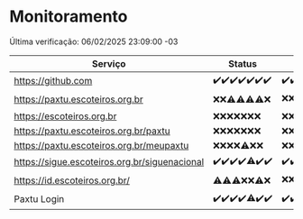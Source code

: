 # Monitoramento

Última verificação: 06/02/2025 23:09:00 -03

|Serviço|Status|Últimas 24h|
|---|---|---|
|https://github.com|<span title="2025-01-31: OK=23">✔️</span><span title="2025-02-01: OK=23">✔️</span><span title="2025-02-02: OK=23">✔️</span><span title="2025-02-03: OK=23">✔️</span><span title="2025-02-04: OK=23">✔️</span><span title="2025-02-05: OK=23">✔️</span><span title="2025-02-06: OK=2">✔️</span>|<span title="06/02/2025 00:12:00 -03 : 200">✔️</span><span title="06/02/2025 01:10:00 -03 : 200">✔️</span><span title="06/02/2025 02:08:00 -03 : 200">✔️</span><span title="06/02/2025 03:12:00 -03 : 200">✔️</span><span title="06/02/2025 04:08:00 -03 : 200">✔️</span><span title="06/02/2025 05:11:00 -03 : 200">✔️</span><span title="06/02/2025 06:08:00 -03 : 200">✔️</span><span title="06/02/2025 07:08:00 -03 : 200">✔️</span><span title="06/02/2025 08:06:00 -03 : 200">✔️</span><span title="06/02/2025 09:15:00 -03 : 200">✔️</span><span title="06/02/2025 10:15:00 -03 : 200">✔️</span><span title="06/02/2025 11:08:00 -03 : 200">✔️</span><span title="06/02/2025 12:08:00 -03 : 200">✔️</span><span title="06/02/2025 13:08:00 -03 : 200">✔️</span><span title="06/02/2025 14:07:00 -03 : 200">✔️</span><span title="06/02/2025 15:11:00 -03 : 200">✔️</span><span title="06/02/2025 16:06:00 -03 : 200">✔️</span><span title="06/02/2025 17:08:00 -03 : 200">✔️</span><span title="06/02/2025 18:07:00 -03 : 200">✔️</span><span title="06/02/2025 19:08:00 -03 : 200">✔️</span><span title="06/02/2025 20:08:00 -03 : 200">✔️</span><span title="06/02/2025 21:40:00 -03 : 200">✔️</span><span title="06/02/2025 23:09:00 -03 : 200">✔️</span>|
|https://paxtu.escoteiros.org.br|<span title="2025-01-31: Falhas=23">❌</span><span title="2025-02-01: Falhas=23">❌</span><span title="2025-02-02: OK=1, Falhas=22">⚠️</span><span title="2025-02-03: OK=4, Falhas=19">⚠️</span><span title="2025-02-04: OK=3, Falhas=20">⚠️</span><span title="2025-02-05: OK=1, Falhas=22">⚠️</span><span title="2025-02-06: Falhas=2">❌</span>|<span title="06/02/2025 00:12:00 -03 : 403">❌</span><span title="06/02/2025 01:10:00 -03 : 403">❌</span><span title="06/02/2025 02:08:00 -03 : 403">❌</span><span title="06/02/2025 03:12:00 -03 : 200">✔️</span><span title="06/02/2025 04:08:00 -03 : 403">❌</span><span title="06/02/2025 05:11:00 -03 : 403">❌</span><span title="06/02/2025 06:08:00 -03 : 403">❌</span><span title="06/02/2025 07:08:00 -03 : 403">❌</span><span title="06/02/2025 08:06:00 -03 : 403">❌</span><span title="06/02/2025 09:15:00 -03 : 403">❌</span><span title="06/02/2025 10:15:00 -03 : 403">❌</span><span title="06/02/2025 11:08:00 -03 : 403">❌</span><span title="06/02/2025 12:08:00 -03 : 403">❌</span><span title="06/02/2025 13:08:00 -03 : 403">❌</span><span title="06/02/2025 14:07:00 -03 : 403">❌</span><span title="06/02/2025 15:11:00 -03 : 403">❌</span><span title="06/02/2025 16:06:00 -03 : 403">❌</span><span title="06/02/2025 17:08:00 -03 : 403">❌</span><span title="06/02/2025 18:07:00 -03 : 403">❌</span><span title="06/02/2025 19:08:00 -03 : 403">❌</span><span title="06/02/2025 20:08:00 -03 : 200">✔️</span><span title="06/02/2025 21:40:00 -03 : 403">❌</span><span title="06/02/2025 23:09:00 -03 : 403">❌</span>|
|https://escoteiros.org.br|<span title="2025-01-31: Falhas=23">❌</span><span title="2025-02-01: Falhas=23">❌</span><span title="2025-02-02: Falhas=23">❌</span><span title="2025-02-03: Falhas=23">❌</span><span title="2025-02-04: Falhas=23">❌</span><span title="2025-02-05: Falhas=23">❌</span><span title="2025-02-06: Falhas=2">❌</span>|<span title="06/02/2025 00:12:00 -03 : 403">❌</span><span title="06/02/2025 01:10:00 -03 : 403">❌</span><span title="06/02/2025 02:08:00 -03 : 403">❌</span><span title="06/02/2025 03:12:00 -03 : 403">❌</span><span title="06/02/2025 04:08:00 -03 : 403">❌</span><span title="06/02/2025 05:11:00 -03 : 403">❌</span><span title="06/02/2025 06:08:00 -03 : 403">❌</span><span title="06/02/2025 07:08:00 -03 : 403">❌</span><span title="06/02/2025 08:06:00 -03 : 403">❌</span><span title="06/02/2025 09:15:00 -03 : 403">❌</span><span title="06/02/2025 10:15:00 -03 : 403">❌</span><span title="06/02/2025 11:08:00 -03 : 403">❌</span><span title="06/02/2025 12:08:00 -03 : 403">❌</span><span title="06/02/2025 13:08:00 -03 : 403">❌</span><span title="06/02/2025 14:07:00 -03 : 403">❌</span><span title="06/02/2025 15:11:00 -03 : 403">❌</span><span title="06/02/2025 16:06:00 -03 : 403">❌</span><span title="06/02/2025 17:08:00 -03 : 403">❌</span><span title="06/02/2025 18:07:00 -03 : 403">❌</span><span title="06/02/2025 19:08:00 -03 : 403">❌</span><span title="06/02/2025 20:09:00 -03 : 403">❌</span><span title="06/02/2025 21:40:00 -03 : 403">❌</span><span title="06/02/2025 23:09:00 -03 : 403">❌</span>|
|https://paxtu.escoteiros.org.br/paxtu|<span title="2025-01-31: Falhas=23">❌</span><span title="2025-02-01: Falhas=23">❌</span><span title="2025-02-02: Falhas=23">❌</span><span title="2025-02-03: Falhas=23">❌</span><span title="2025-02-04: Falhas=23">❌</span><span title="2025-02-05: Falhas=23">❌</span><span title="2025-02-06: Falhas=2">❌</span>|<span title="06/02/2025 00:12:00 -03 : 403">❌</span><span title="06/02/2025 01:10:00 -03 : 403">❌</span><span title="06/02/2025 02:08:00 -03 : 403">❌</span><span title="06/02/2025 03:12:00 -03 : 403">❌</span><span title="06/02/2025 04:08:00 -03 : 403">❌</span><span title="06/02/2025 05:11:00 -03 : 403">❌</span><span title="06/02/2025 06:08:00 -03 : 403">❌</span><span title="06/02/2025 07:08:00 -03 : 403">❌</span><span title="06/02/2025 08:06:00 -03 : 403">❌</span><span title="06/02/2025 09:15:00 -03 : 403">❌</span><span title="06/02/2025 10:15:00 -03 : 403">❌</span><span title="06/02/2025 11:08:00 -03 : 403">❌</span><span title="06/02/2025 12:08:00 -03 : 403">❌</span><span title="06/02/2025 13:08:00 -03 : 403">❌</span><span title="06/02/2025 14:07:00 -03 : 403">❌</span><span title="06/02/2025 15:11:00 -03 : 403">❌</span><span title="06/02/2025 16:06:00 -03 : 403">❌</span><span title="06/02/2025 17:08:00 -03 : 403">❌</span><span title="06/02/2025 18:07:00 -03 : 403">❌</span><span title="06/02/2025 19:08:00 -03 : 403">❌</span><span title="06/02/2025 20:09:00 -03 : 403">❌</span><span title="06/02/2025 21:40:00 -03 : 403">❌</span><span title="06/02/2025 23:09:00 -03 : 403">❌</span>|
|https://paxtu.escoteiros.org.br/meupaxtu|<span title="2025-01-31: Falhas=23">❌</span><span title="2025-02-01: Falhas=23">❌</span><span title="2025-02-02: Falhas=23">❌</span><span title="2025-02-03: Falhas=23">❌</span><span title="2025-02-04: OK=1, Falhas=22">⚠️</span><span title="2025-02-05: Falhas=23">❌</span><span title="2025-02-06: Falhas=2">❌</span>|<span title="06/02/2025 00:12:00 -03 : 403">❌</span><span title="06/02/2025 01:10:00 -03 : 403">❌</span><span title="06/02/2025 02:08:00 -03 : 403">❌</span><span title="06/02/2025 03:12:00 -03 : 403">❌</span><span title="06/02/2025 04:08:00 -03 : 403">❌</span><span title="06/02/2025 05:11:00 -03 : 403">❌</span><span title="06/02/2025 06:08:00 -03 : 403">❌</span><span title="06/02/2025 07:08:00 -03 : 403">❌</span><span title="06/02/2025 08:06:00 -03 : 403">❌</span><span title="06/02/2025 09:15:00 -03 : 403">❌</span><span title="06/02/2025 10:15:00 -03 : 403">❌</span><span title="06/02/2025 11:08:00 -03 : 403">❌</span><span title="06/02/2025 12:08:00 -03 : 403">❌</span><span title="06/02/2025 13:08:00 -03 : 403">❌</span><span title="06/02/2025 14:07:00 -03 : 403">❌</span><span title="06/02/2025 15:11:00 -03 : 403">❌</span><span title="06/02/2025 16:06:00 -03 : 403">❌</span><span title="06/02/2025 17:08:00 -03 : 403">❌</span><span title="06/02/2025 18:07:00 -03 : 403">❌</span><span title="06/02/2025 19:08:00 -03 : 403">❌</span><span title="06/02/2025 20:09:00 -03 : 403">❌</span><span title="06/02/2025 21:40:00 -03 : 403">❌</span><span title="06/02/2025 23:09:00 -03 : 403">❌</span>|
|https://sigue.escoteiros.org.br/siguenacional|<span title="2025-01-31: OK=23">✔️</span><span title="2025-02-01: OK=23">✔️</span><span title="2025-02-02: OK=23">✔️</span><span title="2025-02-03: OK=23">✔️</span><span title="2025-02-04: OK=21, Falhas=2">⚠️</span><span title="2025-02-05: OK=23">✔️</span><span title="2025-02-06: OK=2">✔️</span>|<span title="06/02/2025 00:12:00 -03 : 200">✔️</span><span title="06/02/2025 01:10:00 -03 : 200">✔️</span><span title="06/02/2025 02:08:00 -03 : 200">✔️</span><span title="06/02/2025 03:12:00 -03 : 200">✔️</span><span title="06/02/2025 04:08:00 -03 : 200">✔️</span><span title="06/02/2025 05:11:00 -03 : 200">✔️</span><span title="06/02/2025 06:08:00 -03 : 200">✔️</span><span title="06/02/2025 07:08:00 -03 : 200">✔️</span><span title="06/02/2025 08:06:00 -03 : 200">✔️</span><span title="06/02/2025 09:15:00 -03 : 200">✔️</span><span title="06/02/2025 10:15:00 -03 : 200">✔️</span><span title="06/02/2025 11:08:00 -03 : 200">✔️</span><span title="06/02/2025 12:08:00 -03 : 200">✔️</span><span title="06/02/2025 13:08:00 -03 : 200">✔️</span><span title="06/02/2025 14:07:00 -03 : 200">✔️</span><span title="06/02/2025 15:11:00 -03 : 200">✔️</span><span title="06/02/2025 16:06:00 -03 : 200">✔️</span><span title="06/02/2025 17:08:00 -03 : 200">✔️</span><span title="06/02/2025 18:07:00 -03 : 200">✔️</span><span title="06/02/2025 19:08:00 -03 : 200">✔️</span><span title="06/02/2025 20:09:00 -03 : 200">✔️</span><span title="06/02/2025 21:40:00 -03 : 200">✔️</span><span title="06/02/2025 23:09:00 -03 : 200">✔️</span>|
|https://id.escoteiros.org.br/|<span title="2025-01-31: OK=1, Falhas=22">⚠️</span><span title="2025-02-01: OK=1, Falhas=22">⚠️</span><span title="2025-02-02: OK=2, Falhas=21">⚠️</span><span title="2025-02-03: Falhas=23">❌</span><span title="2025-02-04: Falhas=23">❌</span><span title="2025-02-05: OK=3, Falhas=20">⚠️</span><span title="2025-02-06: Falhas=2">❌</span>|<span title="06/02/2025 00:12:00 -03 : 403">❌</span><span title="06/02/2025 01:10:00 -03 : 403">❌</span><span title="06/02/2025 02:08:00 -03 : 403">❌</span><span title="06/02/2025 03:12:00 -03 : 403">❌</span><span title="06/02/2025 04:08:00 -03 : 403">❌</span><span title="06/02/2025 05:11:00 -03 : 200">✔️</span><span title="06/02/2025 06:08:00 -03 : 403">❌</span><span title="06/02/2025 07:08:00 -03 : 403">❌</span><span title="06/02/2025 08:06:00 -03 : 403">❌</span><span title="06/02/2025 09:15:00 -03 : 403">❌</span><span title="06/02/2025 10:15:00 -03 : 403">❌</span><span title="06/02/2025 11:08:00 -03 : 403">❌</span><span title="06/02/2025 12:08:00 -03 : 200">✔️</span><span title="06/02/2025 13:08:00 -03 : 403">❌</span><span title="06/02/2025 14:07:00 -03 : 200">✔️</span><span title="06/02/2025 15:11:00 -03 : 403">❌</span><span title="06/02/2025 16:06:00 -03 : 403">❌</span><span title="06/02/2025 17:08:00 -03 : 403">❌</span><span title="06/02/2025 18:07:00 -03 : 200">✔️</span><span title="06/02/2025 19:08:00 -03 : 403">❌</span><span title="06/02/2025 20:09:00 -03 : 403">❌</span><span title="06/02/2025 21:40:00 -03 : 403">❌</span><span title="06/02/2025 23:09:00 -03 : 403">❌</span>|
|Paxtu Login|<span title="2025-01-31: OK=23">✔️</span><span title="2025-02-01: OK=23">✔️</span><span title="2025-02-02: OK=23">✔️</span><span title="2025-02-03: OK=23">✔️</span><span title="2025-02-04: OK=21, Falhas=2">⚠️</span><span title="2025-02-05: OK=23">✔️</span><span title="2025-02-06: OK=2">✔️</span>|<span title="06/02/2025 00:12:00 -03 : 200">✔️</span><span title="06/02/2025 01:10:00 -03 : 200">✔️</span><span title="06/02/2025 02:08:00 -03 : 200">✔️</span><span title="06/02/2025 03:12:00 -03 : 200">✔️</span><span title="06/02/2025 04:08:00 -03 : 200">✔️</span><span title="06/02/2025 05:11:00 -03 : 200">✔️</span><span title="06/02/2025 06:08:00 -03 : 200">✔️</span><span title="06/02/2025 07:08:00 -03 : 200">✔️</span><span title="06/02/2025 08:06:00 -03 : 200">✔️</span><span title="06/02/2025 09:15:00 -03 : 200">✔️</span><span title="06/02/2025 10:15:00 -03 : 200">✔️</span><span title="06/02/2025 11:08:00 -03 : 200">✔️</span><span title="06/02/2025 12:08:00 -03 : 200">✔️</span><span title="06/02/2025 13:08:00 -03 : 200">✔️</span><span title="06/02/2025 14:07:00 -03 : 200">✔️</span><span title="06/02/2025 15:11:00 -03 : 200">✔️</span><span title="06/02/2025 16:06:00 -03 : 200">✔️</span><span title="06/02/2025 17:08:00 -03 : 200">✔️</span><span title="06/02/2025 18:07:00 -03 : 200">✔️</span><span title="06/02/2025 19:08:00 -03 : 200">✔️</span><span title="06/02/2025 20:09:00 -03 : 200">✔️</span><span title="06/02/2025 21:40:00 -03 : 200">✔️</span><span title="06/02/2025 23:09:00 -03 : 200">✔️</span>|
